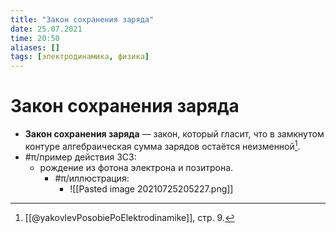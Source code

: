 ```yaml
---
title: "Закон сохранения заряда"
date: 25.07.2021
time: 20:50
aliases: []
tags: [электродинамика, физика]
---
```


# Закон сохранения заряда

- **Закон сохранения заряда** — закон, который гласит, что в замкнутом контуре алгебраическая сумма зарядов остаётся неизменной[^1].
- #π/пример действия ЗСЗ:
	- рождение из фотона электрона и позитрона.
		- #π/иллюстрация:
			- ![[Pasted image 20210725205227.png]]

[^1]: [[@yakovlevPosobiePoElektrodinamike]], стр. 9.